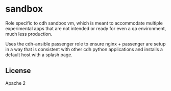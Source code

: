sandbox
=======

Role specific to cdh sandbox vm, which is meant to accommodate multiple experimental apps that are not intended or ready for even a qa environment, much less production.

Uses the cdh-ansible passenger role to ensure nginx + passenger are setup in a way that is consistent with other cdh python applications and installs a default host with a splash page.


License
-------

Apache 2
